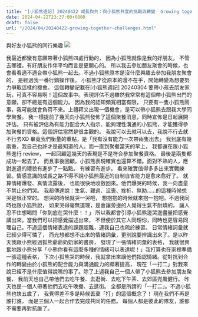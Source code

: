 ```yaml
---
title: "[小狐熊週記] 20240422 成長與共：與小狐熊共度的挑戰與轉變  Growing together: challenges and transformations"
date: 2024-04-22T23:37:00+0800
draft: false
url: "/2024/04/20240422-growing-together-challenges.html"
---
```


與好友小狐熊的同行樂趣
![]($https://blogger.googleusercontent.com/img/a/AVvXsEjZswNofad7w0L6JIp9c0GSU2dZZH713UMPhh6imZJmw5ClFUBSGuLZHyowtBq8bQzo9O7l8Iq_DCuEN4vfTR1ZKIW5M0NRpIeu2P61oqZeI4bofRqjar5IBbCratehOT82eioE4qQz6ThsQ-5yBgG_BRNAeayzcqZtO_eelom_gQ2Aq8P2qeWuZyylGfw)



我最近都蠻有意願帶著小狐熊四處行動的，
因為小狐熊就像是我的好朋友，
不管去哪裡，有好朋友作伴平均而言是更開心的。
所以我去參加朋友聚會的時候，也會看看適不適合帶小狐熊一起去。不過小狐熊原本是沒什麼興趣去參加我朋友聚會的，
是經過我一番行銷操作後，
小狐熊才從原本的漫不在乎，開始轉變為想要努力爭取這樣的機會。
這個轉變記載在[小狐熊週記] 20240304 要帶小孩去朋友家玩，可真不容易啊！這個故事中。表現評估不過雖然我常常有這個帶小狐熊出門的意願，卻不總是有這個能力。
因為我的認知頻寬相當有限，
只要有一隻小狐熊鬧事，我可能就會負荷不來。上禮拜又出現一個機會，是可以帶小狐熊去跟我大學同學聚餐。
我一樣提前了幾天向小狐熊發佈了這個聚餐消息，同時宣佈是日起展開評估。
只有被評估為有能力配合大人指示、能夠理性溝通的小狐熊，才能獲得參加聚餐的資格。這個評估當然是很主觀的。
我說可以去就可以去，我說不行去就不行去XD
畢竟我們衡量的重點，是「我有沒有能力一次帶兩隻出去」
我到底有幾兩重，我自己也許才是最知道的人。而一直到聚餐當天的早上， 我都還在跟小狐熊進行 review，
一起回顧這幾天的表現是不是符合參加聚餐資格。
最後是兩隻都成功一起去了。
而且事後回顧，小狐熊表現確實也還算不錯。面對不熟的人，應對進退的禮貌有進步了一點點。
有練習有進步。
看來確實值得多多出來實戰練習。情感意識的成長之路不得不說小狐熊最近的自制自省能力是愈來愈好了。
就算情緒爆發、真情流露後，
也能很快地收斂回來。他們爆哭的時候，我一向盡量不禁止他們哭。
我都傳達說：生氣、難過、沮喪、挫折、無助……的這種時候想哭是很正常的。
想哭的時候就哭一哭吧，
想抱抱的時候就來抱一抱吧。不過我同時也跟小狐熊說，
如果哭得毫無道理，是會讓旁邊的人覺得生氣不耐煩的。
讓人忍不住想喝問「你到底在哭什麼！！」
所以我都會引導小狐熊邊哭邊盡量把感覺講出來。當我們可以把感覺描述出來，
不但便於其它人同理你，同時也更容易同理自己。不過這個情緒表達的課題超難，連我自己也疏於練習。
日常情緒詞彙就已經少得可憐了，
而光想都想不出來的情緒詞彙，更別說要辨識出來了。是以昨天我跟小熊經過狐熊爺爺奶奶家的書房，
發現了一張情緒詞彙的表格，
我就很興奮地跟小熊分享「小熊你看有這麼多種的情緒可以表達呢！」我打算也在家裡準備一張這種表格，
下次小狐熊哭的時候，我就拿出來讓他們指認情緒。從對抗到合作的轉變由於小狐熊的配合能力與溝通能力的顯著提高，
現在「一打二」對我來說已經不是什麼值得說嘴的事了。除了上週我自己一個人帶了小狐熊去參加朋友聚餐，
我前天也自己帶他們去吃午餐、去逛街、去吃下午茶、去郊區兜風健行。
昨天也是一個人帶著他們去吃午晚餐、去逛街。
全都是所謂的「一打二」。不過小狐熊也快五歲了，
我覺得差不多是時候丟棄「打」的這個概念了！
現在我們不再是誰打誰，
而是三個人一起合作去完成共同的任務。
每個人都是彼此的隊友，誰都不需要再對抗誰了。
